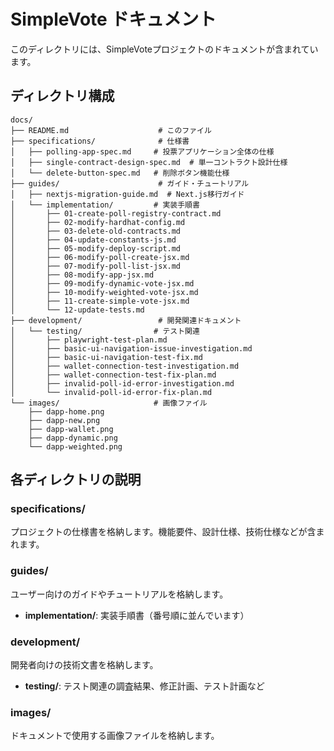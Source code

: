 # SimpleVote ドキュメント

このディレクトリには、SimpleVoteプロジェクトのドキュメントが含まれています。

## ディレクトリ構成

```
docs/
├── README.md                    # このファイル
├── specifications/              # 仕様書
│   ├── polling-app-spec.md     # 投票アプリケーション全体の仕様
│   ├── single-contract-design-spec.md  # 単一コントラクト設計仕様
│   └── delete-button-spec.md   # 削除ボタン機能仕様
├── guides/                      # ガイド・チュートリアル
│   ├── nextjs-migration-guide.md  # Next.js移行ガイド
│   └── implementation/         # 実装手順書
│       ├── 01-create-poll-registry-contract.md
│       ├── 02-modify-hardhat-config.md
│       ├── 03-delete-old-contracts.md
│       ├── 04-update-constants-js.md
│       ├── 05-modify-deploy-script.md
│       ├── 06-modify-poll-create-jsx.md
│       ├── 07-modify-poll-list-jsx.md
│       ├── 08-modify-app-jsx.md
│       ├── 09-modify-dynamic-vote-jsx.md
│       ├── 10-modify-weighted-vote-jsx.md
│       ├── 11-create-simple-vote-jsx.md
│       └── 12-update-tests.md
├── development/                 # 開発関連ドキュメント
│   └── testing/                # テスト関連
│       ├── playwright-test-plan.md
│       ├── basic-ui-navigation-issue-investigation.md
│       ├── basic-ui-navigation-test-fix.md
│       ├── wallet-connection-test-investigation.md
│       ├── wallet-connection-test-fix-plan.md
│       ├── invalid-poll-id-error-investigation.md
│       └── invalid-poll-id-error-fix-plan.md
└── images/                     # 画像ファイル
    ├── dapp-home.png
    ├── dapp-new.png
    ├── dapp-wallet.png
    ├── dapp-dynamic.png
    └── dapp-weighted.png
```

## 各ディレクトリの説明

### specifications/
プロジェクトの仕様書を格納します。機能要件、設計仕様、技術仕様などが含まれます。

### guides/
ユーザー向けのガイドやチュートリアルを格納します。
- **implementation/**: 実装手順書（番号順に並んでいます）

### development/
開発者向けの技術文書を格納します。
- **testing/**: テスト関連の調査結果、修正計画、テスト計画など

### images/
ドキュメントで使用する画像ファイルを格納します。 